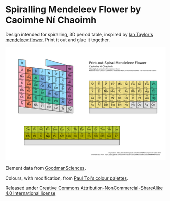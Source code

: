 # Spiralling Mendeleev Flower by Caoimhe Ní Chaoimh

Design intended for spiralling, 3D period table, inspired by [Ian Taylor's mendeleev flower]. Print it out and glue it together.

![mendeleev-flower](mendeleev-flower.png)

Element data from [GoodmanSciences].

Colours, with modification, from [Paul Tol's colour palettes].

Released under [Creative Commons Attribution-NonCommercial-ShareAlike 4.0 International license][CC BY-NC-SA 4.0]

[Ian Taylor's mendeleev flower]: https://chilliant.blogspot.com/2013/06/helical-periodic-table.html
[GoodmanSciences]: https://gist.github.com/GoodmanSciences/c2dd862cd38f21b0ad36b8f96b4bf1ee
[Paul Tol's colour palettes]: https://personal.sron.nl/~pault/
[CC BY-NC-SA 4.0]: https://creativecommons.org/licenses/by-nc-sa/4.0/

